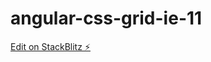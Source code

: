 # angular-css-grid-ie-11

[Edit on StackBlitz ⚡️](https://stackblitz.com/edit/angular-css-grid-ie-11)